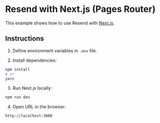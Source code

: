 # Resend with Next.js (Pages Router)

This example shows how to use Resend with [Next.js](https://nextjs.org).

## Instructions

1. Define environment variables in `.env` file.

2. Install dependencies:

  ```sh
npm install
# or
yarn
  ```

3. Run Next.js locally:

  ```sh
npm run dev
  ```

4. Open URL in the browser:

  ```
http://localhost:3000
  ```